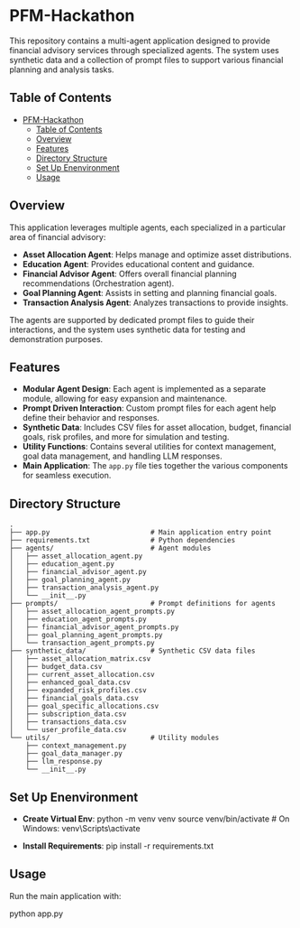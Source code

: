 # PFM-Hackathon

This repository contains a multi-agent application designed to provide financial advisory services through specialized agents. The system uses synthetic data and a collection of prompt files to support various financial planning and analysis tasks.

## Table of Contents
- [PFM-Hackathon](#pfm-hackathon)
  - [Table of Contents](#table-of-contents)
  - [Overview](#overview)
  - [Features](#features)
  - [Directory Structure](#directory-structure)
  - [Set Up Enenvironment](#set-up-enenvironment)
  - [Usage](#usage)

## Overview

This application leverages multiple agents, each specialized in a particular area of financial advisory:
- **Asset Allocation Agent**: Helps manage and optimize asset distributions.
- **Education Agent**: Provides educational content and guidance.
- **Financial Advisor Agent**: Offers overall financial planning recommendations (Orchestration agent).
- **Goal Planning Agent**: Assists in setting and planning financial goals.
- **Transaction Analysis Agent**: Analyzes transactions to provide insights.

The agents are supported by dedicated prompt files to guide their interactions, and the system uses synthetic data for testing and demonstration purposes.

## Features

- **Modular Agent Design**: Each agent is implemented as a separate module, allowing for easy expansion and maintenance.
- **Prompt Driven Interaction**: Custom prompt files for each agent help define their behavior and responses.
- **Synthetic Data**: Includes CSV files for asset allocation, budget, financial goals, risk profiles, and more for simulation and testing.
- **Utility Functions**: Contains several utilities for context management, goal data management, and handling LLM responses.
- **Main Application**: The `app.py` file ties together the various components for seamless execution.

## Directory Structure

```plaintext
.
├── app.py                         # Main application entry point
├── requirements.txt               # Python dependencies
├── agents/                        # Agent modules
│   ├── asset_allocation_agent.py
│   ├── education_agent.py
│   ├── financial_advisor_agent.py
│   ├── goal_planning_agent.py
│   ├── transaction_analysis_agent.py
│   └── __init__.py
├── prompts/                       # Prompt definitions for agents
│   ├── asset_allocation_agent_prompts.py
│   ├── education_agent_prompts.py
│   ├── financial_advisor_agent_prompts.py
│   ├── goal_planning_agent_prompts.py
│   └── transaction_agent_prompts.py
├── synthetic_data/                # Synthetic CSV data files
│   ├── asset_allocation_matrix.csv
│   ├── budget_data.csv
│   ├── current_asset_allocation.csv
│   ├── enhanced_goal_data.csv
│   ├── expanded_risk_profiles.csv
│   ├── financial_goals_data.csv
│   ├── goal_specific_allocations.csv
│   ├── subscription_data.csv
│   ├── transactions_data.csv
│   └── user_profile_data.csv
└── utils/                         # Utility modules
    ├── context_management.py
    ├── goal_data_manager.py
    ├── llm_response.py
    └── __init__.py
```

## Set Up Enenvironment

- **Create Virtual Env**:
  python -m venv venv
  source venv/bin/activate  # On Windows: venv\Scripts\activate

- **Install Requirements**:
  pip install -r requirements.txt

## Usage

  Run the main application with:

  python app.py
